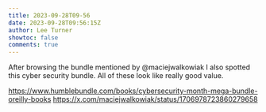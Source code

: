 ```yaml
---
title: 2023-09-28T09-56
date: 2023-09-28T09:56:15Z
author: Lee Turner
showtoc: false
comments: true
---
```


After browsing the bundle mentioned by @maciejwalkowiak I also spotted this cyber security bundle.  All of these look like really good value.

https://www.humblebundle.com/books/cybersecurity-month-mega-bundle-oreilly-books https://x.com/maciejwalkowiak/status/1706978723860279658

